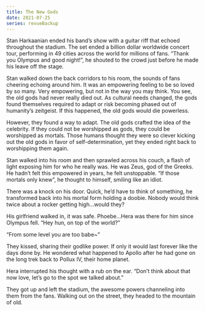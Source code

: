 ```yaml
---
title: The New Gods
date: 2021-07-25
series: revueBackup
---
```


Stan Harkaanian ended his band’s show with a guitar riff that echoed throughout
the stadium. The set ended a billion dollar worldwide concert tour, performing
in 49 cities across the world for millions of fans. “Thank you Olympus and good
night!”, he shouted to the crowd just before he made his leave off the stage.

Stan walked down the back corridors to his room, the sounds of fans cheering
echoing around him. It was an empowering feeling to be so loved by so many. Very
empowering, but not in the way you may think. You see, the old gods had never
really died out. As cultural needs changed, the gods found themselves required
to adapt or risk becoming phased out of humanity’s zeitgeist. If this happened,
the old gods would die powerless.

However, they found a way to adapt. The old gods crafted the idea of the
celebrity. If they could not be worshipped as gods, they could be worshipped as
mortals. Those humans thought they were so clever kicking out the old gods in
favor of self-determination, yet they ended right back to worshipping them
again.

Stan walked into his room and then sprawled across his couch, a flash of light
exposing him for who he really was. He was Zeus, god of the Greeks. He hadn’t
felt this empowered in years, he felt unstoppable. “If those mortals only knew”,
he thought to himself, smiling like an idiot.

There was a knock on his door. Quick, he’d have to think of something, he
transformed back into his mortal form holding a doobie. Nobody would think twice
about a rocker getting high…would they?

His girlfriend walked in, it was safe. Phoebe…Hera was there for him since
Olympus fell. “Hey hun, on top of the world?”

“From some level you are too babe~”

They kissed, sharing their godlike power. If only it would last forever like the
days done by. He wondered what happened to Apollo after he had gone on the long
trek back to Pollux IV, their home planet.

Hera interrupted his thought with a rub on the ear. “Don’t think about that now
love, let’s go to the spot we talked about.”

They got up and left the stadium, the awesome powers channeling into them from
the fans. Walking out on the street, they headed to the mountain of old.
